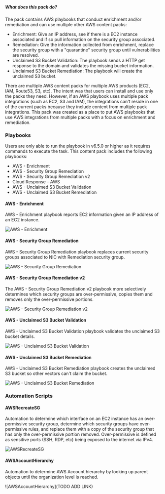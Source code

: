 ##### What does this pack do?

The pack contains AWS playbooks that conduct enrichment and/or remediation and can use multiple other AWS content packs:
- Enrichment: Give an IP address, see if there is a EC2 instance associated and if so pull information on the security group associated.
- Remediation: Give the information collected from enrichment, replace the security group with a "quarantine" security group until vulnerabilities are resolved.
- Unclaimed S3 Bucket Validation: The playbook sends a HTTP get response to the domain and validates the missing bucket information.
- Unclaimed S3 Bucket Remediation: The playbook will create the unclaimed S3 bucket.

There are multiple AWS content packs for multiple AWS products (EC2, IAM, Route53, S3, etc).  The intent was that users can install and use only the packs they need.  However, if an AWS playbook uses multiple pack integrations (such as EC2, S3 and IAM), the integrations can't reside in one of the current packs because they include content from multiple pack integrations.  This pack was created as a place to put AWS playbooks that use AWS integrations from multiple packs with a focus on enrichment and remediation.

### Playbooks

Users are only able to run the playbook in v6.5.0 or higher as it requires commands to execute the task.
This content pack includes the following playbooks: 
- AWS - Enrichment
- AWS - Security Group Remediation
- AWS - Security Group Remediation v2
- Cloud Response - AWS
- AWS - Unclaimed S3 Bucket Validation
- AWS - Unclaimed S3 Bucket Remediation

#### AWS - Enrichment
AWS - Enrichment playbook reports EC2 information given an IP address of an EC2 instance.

![AWS - Enrichment](https://raw.githubusercontent.com/demisto/content/master/Packs/AWS-Enrichment-Remediation/doc_files/AWS_-_Enrichment.png)

#### AWS - Security Group Remediation
AWS - Security Group Remediation playbook replaces current security groups associated to NIC with Remediation security group.

![AWS - Security Group Remediation](https://raw.githubusercontent.com/demisto/content/master/Packs/AWS-Enrichment-Remediation/doc_files/AWS_-_Security_Group_Remediation.png)

#### AWS - Security Group Remediation v2
The AWS - Security Group Remediation v2 playbook more selectively determines which security groups are over-permissive, copies them and removes only the over-permissive portions.

![AWS - Security Group Remediation v2](https://raw.githubusercontent.com/demisto/content/master/Packs/AWS-Enrichment-Remediation/doc_files/AWS_-_Security_Group_Remediation_v2.png)

#### AWS - Unclaimed S3 Bucket Validation
AWS - Unclaimed S3 Bucket Validation playbook validates the unclaimed S3 bucket details.

![AWS - Unclaimed S3 Bucket Validation](https://raw.githubusercontent.com/demisto/content/master/Packs/AWS-Enrichment-Remediation/doc_files/AWS_-_Unclaimed_S3_Bucket_Validation.png)

#### AWS - Unclaimed S3 Bucket Remediation
AWS - Unclaimed S3 Bucket Remediation playbook creates the unclaimed S3 bucket so other vectors can't claim the bucket.

![AWS - Unclaimed S3 Bucket Remediation](https://raw.githubusercontent.com/demisto/content/master/Packs/AWS-Enrichment-Remediation/doc_files/AWS_-_Unclaimed_S3_Bucket_Remediation.png)

### Automation Scripts

#### AWSRecreateSG

Automation to determine which interface on an EC2 instance has an over-permissive security group, determine which security groups have over-permissive rules, and replace them with a copy of the security group that has only the over-permissive portion removed.  Over-permissive is defined as sensitive ports (SSH, RDP, etc) being exposed to the internet via IPv4.

![AWSRecreateSG](https://raw.githubusercontent.com/demisto/content/master/Packs/AWS-Enrichment-Remediation/doc_files/AWSRecreateSG.png)

#### AWSAccountHierarchy

Automation to determine AWS Account hierarchy by looking up parent objects until the organization level is reached.

![AWSAccountHierarchy](TODO ADD LINK)
